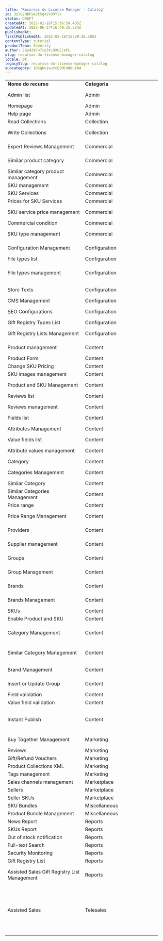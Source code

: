 ```yaml
---
title: 'Recursos do License Manager - Catalog'
id: 3zlG2H8FSe2t5q42YDRYlx
status: DRAFT
createdAt: 2022-02-16T15:36:58.485Z
updatedAt: 2022-06-27T16:40:25.524Z
publishedAt: 
firstPublishedAt: 2022-02-16T15:39:36.585Z
contentType: tutorial
productTeam: Identity
author: 2Gy429C47ie3tL9XUEjeFL
slug: recursos-do-license-manager-catalog
locale: pt
legacySlug: recursos-do-license-manager-catalog
subcategory: 1HSqkejwuYcQSMC400uY84
---
```


<table class="w-100 center mv7 bb b--gray" style="border-spacing: 0px; border-collapse: collapse;">
  <tr class="bb b--muted-3">
   <td class="t-body pa5" style="min-width: 15rem;"><strong>Nome do recurso</strong>
   </td>
   <td class="t-body pa5" style="min-width: 15rem;"><strong>Categoria</strong>
   </td>
   <td class="t-body pa5" style="min-width: 15rem;"><strong>Descrição</strong>
   </td>
  </tr>
  <tr class="bb b--muted-3">
   <td class="t-body pa5" style="min-width: 15rem;">Admin list
   </td>
   <td class="t-body pa5" style="min-width: 15rem;">Admin
   </td>
   <td class="t-body pa5" style="min-width: 15rem;">Lista os administradores do sistema
   </td>
  </tr>
  <tr class="bb b--muted-3">
   <td class="t-body pa5" style="min-width: 15rem;">Homepage
   </td>
   <td class="t-body pa5" style="min-width: 15rem;">Admin
   </td>
   <td class="t-body pa5" style="min-width: 15rem;">Página Inicial
   </td>
  </tr>
  <tr class="bb b--muted-3">
   <td class="t-body pa5" style="min-width: 15rem;">Help page
   </td>
   <td class="t-body pa5" style="min-width: 15rem;">Admin
   </td>
   <td class="t-body pa5" style="min-width: 15rem;">Página inicial de ajuda
   </td>
  </tr>
  <tr class="bb b--muted-3">
   <td class="t-body pa5" style="min-width: 15rem;">Read Collections
   </td>
   <td class="t-body pa5" style="min-width: 15rem;">Collection
   </td>
   <td class="t-body pa5" style="min-width: 15rem;">Permite visualizar coleções
   </td>
  </tr>
  <tr class="bb b--muted-3">
   <td class="t-body pa5" style="min-width: 15rem;">Write Collections
   </td>
   <td class="t-body pa5" style="min-width: 15rem;">Collection
   </td>
   <td class="t-body pa5" style="min-width: 15rem;">Permite criar uma nova coleção de produtos
   </td>
  </tr>
  <tr class="bb b--muted-3">
   <td class="t-body pa5" style="min-width: 15rem;">Expert Reviews Management
   </td>
   <td class="t-body pa5" style="min-width: 15rem;">Commercial
   </td>
   <td class="t-body pa5" style="min-width: 15rem;">Formulário de cadastro de opinião de especialistas
   </td>
  </tr>
  <tr class="bb b--muted-3">
   <td class="t-body pa5" style="min-width: 15rem;">Similar product category
   </td>
   <td class="t-body pa5" style="min-width: 15rem;">Commercial
   </td>
   <td class="t-body pa5" style="min-width: 15rem;">Adicionar uma categoria similar ao produto
   </td>
  </tr>
  <tr class="bb b--muted-3">
   <td class="t-body pa5" style="min-width: 15rem;">Similar category product management
   </td>
   <td class="t-body pa5" style="min-width: 15rem;">Commercial
   </td>
   <td class="t-body pa5" style="min-width: 15rem;">Cadastro de produto categoria similar
   </td>
  </tr>
  <tr class="bb b--muted-3">
   <td class="t-body pa5" style="min-width: 15rem;">SKU management
   </td>
   <td class="t-body pa5" style="min-width: 15rem;">Commercial
   </td>
   <td class="t-body pa5" style="min-width: 15rem;">Formulário de cadastro de sku
   </td>
  </tr>
  <tr class="bb b--muted-3">
   <td class="t-body pa5" style="min-width: 15rem;">SKU Services
   </td>
   <td class="t-body pa5" style="min-width: 15rem;">Commercial
   </td>
   <td class="t-body pa5" style="min-width: 15rem;">Serviços de SKU
   </td>
  </tr>
  <tr class="bb b--muted-3">
   <td class="t-body pa5" style="min-width: 15rem;">Prices for SKU Services
   </td>
   <td class="t-body pa5" style="min-width: 15rem;">Commercial
   </td>
   <td class="t-body pa5" style="min-width: 15rem;">Lista de valores de serviços SKU
   </td>
  </tr>
  <tr class="bb b--muted-3">
   <td class="t-body pa5" style="min-width: 15rem;">SKU service price management
   </td>
   <td class="t-body pa5" style="min-width: 15rem;">Commercial
   </td>
   <td class="t-body pa5" style="min-width: 15rem;">Formulário para cadastro de valor para serviço SKU
   </td>
  </tr>
  <tr class="bb b--muted-3">
   <td class="t-body pa5" style="min-width: 15rem;">Commercial condition
   </td>
   <td class="t-body pa5" style="min-width: 15rem;">Commercial
   </td>
   <td class="t-body pa5" style="min-width: 15rem;">Definição das políticas comerciais
   </td>
  </tr>
  <tr class="bb b--muted-3">
   <td class="t-body pa5" style="min-width: 15rem;">SKU type management
   </td>
   <td class="t-body pa5" style="min-width: 15rem;">Commercial
   </td>
   <td class="t-body pa5" style="min-width: 15rem;">Formulário para cadastro de tipos de serviços de SKU
   </td>
  </tr>
  <tr class="bb b--muted-3">
   <td class="t-body pa5" style="min-width: 15rem;">Configuration Management
   </td>
   <td class="t-body pa5" style="min-width: 15rem;">Configuration
   </td>
   <td class="t-body pa5" style="min-width: 15rem;">Formulário de cadastro de configuração
   </td>
  </tr>
  <tr class="bb b--muted-3">
   <td class="t-body pa5" style="min-width: 15rem;">File types list
   </td>
   <td class="t-body pa5" style="min-width: 15rem;">Configuration
   </td>
   <td class="t-body pa5" style="min-width: 15rem;">Lista de tipos de arquivos
   </td>
  </tr>
  <tr class="bb b--muted-3">
   <td class="t-body pa5" style="min-width: 15rem;">File types management
   </td>
   <td class="t-body pa5" style="min-width: 15rem;">Configuration
   </td>
   <td class="t-body pa5" style="min-width: 15rem;">Formulário para cadastro de tamanhos padrão de imagem e demais arquivos
   </td>
  </tr>
  <tr class="bb b--muted-3">
   <td class="t-body pa5" style="min-width: 15rem;">Store Texts
   </td>
   <td class="t-body pa5" style="min-width: 15rem;">Configuration
   </td>
   <td class="t-body pa5" style="min-width: 15rem;">Ferramenta do desenvolvedor com todos os textos base da loja
   </td>
  </tr>
  <tr class="bb b--muted-3">
   <td class="t-body pa5" style="min-width: 15rem;">CMS Management
   </td>
   <td class="t-body pa5" style="min-width: 15rem;">Configuration
   </td>
   <td class="t-body pa5" style="min-width: 15rem;">Configurações do CMS (Portal)
   </td>
  </tr>
  <tr class="bb b--muted-3">
   <td class="t-body pa5" style="min-width: 15rem;">SEO Configurations
   </td>
   <td class="t-body pa5" style="min-width: 15rem;">Configuration
   </td>
   <td class="t-body pa5" style="min-width: 15rem;">Configurações de Conteudos SEO (Robots.txt)
   </td>
  </tr>
  <tr class="bb b--muted-3">
   <td class="t-body pa5" style="min-width: 15rem;">Gift Registry Types List
   </td>
   <td class="t-body pa5" style="min-width: 15rem;">Configuration
   </td>
   <td class="t-body pa5" style="min-width: 15rem;">Listagem de Tipos de Listas
   </td>
  </tr>
  <tr class="bb b--muted-3">
   <td class="t-body pa5" style="min-width: 15rem;">Gift Registry Lists Management
   </td>
   <td class="t-body pa5" style="min-width: 15rem;">Configuration
   </td>
   <td class="t-body pa5" style="min-width: 15rem;">Formulário de criação e edição de tipos de lista (GiftList)
   </td>
  </tr>
  <tr class="bb b--muted-3">
   <td class="t-body pa5" style="min-width: 15rem;">Product management
   </td>
   <td class="t-body pa5" style="min-width: 15rem;">Content
   </td>
   <td class="t-body pa5" style="min-width: 15rem;">Visualizar a tela de cadastro e alteração de produto
   </td>
  </tr>
  <tr class="bb b--muted-3">
   <td class="t-body pa5" style="min-width: 15rem;">Product Form
   </td>
   <td class="t-body pa5" style="min-width: 15rem;">Content
   </td>
   <td class="t-body pa5" style="min-width: 15rem;">Acesso à tela do produto
   </td>
  </tr>
  <tr class="bb b--muted-3">
   <td class="t-body pa5" style="min-width: 15rem;">Change SKU Pricing
   </td>
   <td class="t-body pa5" style="min-width: 15rem;">Content
   </td>
   <td class="t-body pa5" style="min-width: 15rem;">Alterar preços de SKUs
   </td>
  </tr>
  <tr class="bb b--muted-3">
   <td class="t-body pa5" style="min-width: 15rem;">SKU images management
   </td>
   <td class="t-body pa5" style="min-width: 15rem;">Content
   </td>
   <td class="t-body pa5" style="min-width: 15rem;">Inserir e alterar imagens de SKU
   </td>
  </tr>
  <tr class="bb b--muted-3">
   <td class="t-body pa5" style="min-width: 15rem;">Product and SKU Management
   </td>
   <td class="t-body pa5" style="min-width: 15rem;">Content
   </td>
   <td class="t-body pa5" style="min-width: 15rem;">Alteração e inclusão de produto e SKU
   </td>
  </tr>
  <tr class="bb b--muted-3">
   <td class="t-body pa5" style="min-width: 15rem;">Reviews list
   </td>
   <td class="t-body pa5" style="min-width: 15rem;">Content
   </td>
   <td class="t-body pa5" style="min-width: 15rem;">Lista todas as avaliações
   </td>
  </tr>
  <tr class="bb b--muted-3">
   <td class="t-body pa5" style="min-width: 15rem;">Reviews management
   </td>
   <td class="t-body pa5" style="min-width: 15rem;">Content
   </td>
   <td class="t-body pa5" style="min-width: 15rem;">Formulário de cadastro de avaliação
   </td>
  </tr>
  <tr class="bb b--muted-3">
   <td class="t-body pa5" style="min-width: 15rem;">Fields list
   </td>
   <td class="t-body pa5" style="min-width: 15rem;">Content
   </td>
   <td class="t-body pa5" style="min-width: 15rem;">Lista todos os campos do sistema
   </td>
  </tr>
  <tr class="bb b--muted-3">
   <td class="t-body pa5" style="min-width: 15rem;">Attributes Management
   </td>
   <td class="t-body pa5" style="min-width: 15rem;">Content
   </td>
   <td class="t-body pa5" style="min-width: 15rem;">Formulário para cadastro de campos
   </td>
  </tr>
  <tr class="bb b--muted-3">
   <td class="t-body pa5" style="min-width: 15rem;">Value fields list
   </td>
   <td class="t-body pa5" style="min-width: 15rem;">Content
   </td>
   <td class="t-body pa5" style="min-width: 15rem;">Liste de valores de um campo
   </td>
  </tr>
  <tr class="bb b--muted-3">
   <td class="t-body pa5" style="min-width: 15rem;">Attribute values management
   </td>
   <td class="t-body pa5" style="min-width: 15rem;">Content
   </td>
   <td class="t-body pa5" style="min-width: 15rem;">Formulário de cadastro de um campo
   </td>
  </tr>
  <tr class="bb b--muted-3">
   <td class="t-body pa5" style="min-width: 15rem;">Category
   </td>
   <td class="t-body pa5" style="min-width: 15rem;">Content
   </td>
   <td class="t-body pa5" style="min-width: 15rem;">Lista todas as categorias
   </td>
  </tr>
  <tr class="bb b--muted-3">
   <td class="t-body pa5" style="min-width: 15rem;">Categories Management
   </td>
   <td class="t-body pa5" style="min-width: 15rem;">Content
   </td>
   <td class="t-body pa5" style="min-width: 15rem;">Formulário de cadastro de categoria
   </td>
  </tr>
  <tr class="bb b--muted-3">
   <td class="t-body pa5" style="min-width: 15rem;">Similar Category
   </td>
   <td class="t-body pa5" style="min-width: 15rem;">Content
   </td>
   <td class="t-body pa5" style="min-width: 15rem;">Lista todas as categorias similares
   </td>
  </tr>
  <tr class="bb b--muted-3">
   <td class="t-body pa5" style="min-width: 15rem;">Similar Categories Management
   </td>
   <td class="t-body pa5" style="min-width: 15rem;">Content
   </td>
   <td class="t-body pa5" style="min-width: 15rem;">Formulário de categorias similares
   </td>
  </tr>
  <tr class="bb b--muted-3">
   <td class="t-body pa5" style="min-width: 15rem;">Price range
   </td>
   <td class="t-body pa5" style="min-width: 15rem;">Content
   </td>
   <td class="t-body pa5" style="min-width: 15rem;">Lista todas as faixas de preços
   </td>
  </tr>
  <tr class="bb b--muted-3">
   <td class="t-body pa5" style="min-width: 15rem;">Price Range Management
   </td>
   <td class="t-body pa5" style="min-width: 15rem;">Content
   </td>
   <td class="t-body pa5" style="min-width: 15rem;">Formulário para cadastro de preços
   </td>
  </tr>
  <tr class="bb b--muted-3">
   <td class="t-body pa5" style="min-width: 15rem;">Providers
   </td>
   <td class="t-body pa5" style="min-width: 15rem;">Content
   </td>
   <td class="t-body pa5" style="min-width: 15rem;">Lista os fornecedores cadastros no sistema
   </td>
  </tr>
  <tr class="bb b--muted-3">
   <td class="t-body pa5" style="min-width: 15rem;">Supplier management
   </td>
   <td class="t-body pa5" style="min-width: 15rem;">Content
   </td>
   <td class="t-body pa5" style="min-width: 15rem;">Formulário de cadastro de fornecedor
   </td>
  </tr>
  <tr class="bb b--muted-3">
   <td class="t-body pa5" style="min-width: 15rem;">Groups
   </td>
   <td class="t-body pa5" style="min-width: 15rem;">Content
   </td>
   <td class="t-body pa5" style="min-width: 15rem;">Lista todos os grupos de categoria
   </td>
  </tr>
  <tr class="bb b--muted-3">
   <td class="t-body pa5" style="min-width: 15rem;">Group Management
   </td>
   <td class="t-body pa5" style="min-width: 15rem;">Content
   </td>
   <td class="t-body pa5" style="min-width: 15rem;">Formulário de cadastro de grupos de categoria
   </td>
  </tr>
  <tr class="bb b--muted-3">
   <td class="t-body pa5" style="min-width: 15rem;">Brands
   </td>
   <td class="t-body pa5" style="min-width: 15rem;">Content
   </td>
   <td class="t-body pa5" style="min-width: 15rem;">Lista todas as marcas cadastradas
   </td>
  </tr>
  <tr class="bb b--muted-3">
   <td class="t-body pa5" style="min-width: 15rem;">Brands Management
   </td>
   <td class="t-body pa5" style="min-width: 15rem;">Content
   </td>
   <td class="t-body pa5" style="min-width: 15rem;">Formulário para cadastro de marcas
   </td>
  </tr>
  <tr class="bb b--muted-3">
   <td class="t-body pa5" style="min-width: 15rem;">SKUs
   </td>
   <td class="t-body pa5" style="min-width: 15rem;">Content
   </td>
   <td class="t-body pa5" style="min-width: 15rem;">Lista todos SKUs cadastrados
   </td>
  </tr>
  <tr class="bb b--muted-3">
   <td class="t-body pa5" style="min-width: 15rem;">Enable Product and SKU
   </td>
   <td class="t-body pa5" style="min-width: 15rem;">Content
   </td>
   <td class="t-body pa5" style="min-width: 15rem;">Ativação de produto e de SKU
   </td>
  </tr>
  <tr class="bb b--muted-3">
   <td class="t-body pa5" style="min-width: 15rem;">Category Management
   </td>
   <td class="t-body pa5" style="min-width: 15rem;">Content
   </td>
   <td class="t-body pa5" style="min-width: 15rem;">Verificação de acesso para inclusão ou alteração de nova categoria
   </td>
  </tr>
  <tr class="bb b--muted-3">
   <td class="t-body pa5" style="min-width: 15rem;">Similar Category Management
   </td>
   <td class="t-body pa5" style="min-width: 15rem;">Content
   </td>
   <td class="t-body pa5" style="min-width: 15rem;">Verificação de acesso para inclusão ou alteração de nova categoria similar
   </td>
  </tr>
  <tr class="bb b--muted-3">
   <td class="t-body pa5" style="min-width: 15rem;">Brand Management
   </td>
   <td class="t-body pa5" style="min-width: 15rem;">Content
   </td>
   <td class="t-body pa5" style="min-width: 15rem;">Validação para inserção ou alteração de marca
   </td>
  </tr>
  <tr class="bb b--muted-3">
   <td class="t-body pa5" style="min-width: 15rem;">Insert or Update Group
   </td>
   <td class="t-body pa5" style="min-width: 15rem;">Content
   </td>
   <td class="t-body pa5" style="min-width: 15rem;">Inserir ou alterar dentro da grupo de categoria
   </td>
  </tr>
  <tr class="bb b--muted-3">
   <td class="t-body pa5" style="min-width: 15rem;">Field validation
   </td>
   <td class="t-body pa5" style="min-width: 15rem;">Content
   </td>
   <td class="t-body pa5" style="min-width: 15rem;">Validação de campo
   </td>
  </tr>
  <tr class="bb b--muted-3">
   <td class="t-body pa5" style="min-width: 15rem;">Value field validation
   </td>
   <td class="t-body pa5" style="min-width: 15rem;">Content
   </td>
   <td class="t-body pa5" style="min-width: 15rem;">Validação de campo valor
   </td>
  </tr>
  <tr class="bb b--muted-3">
   <td class="t-body pa5" style="min-width: 15rem;">Instant Publish
   </td>
   <td class="t-body pa5" style="min-width: 15rem;">Content
   </td>
   <td class="t-body pa5" style="min-width: 15rem;">Este recurso permite que um usuário publique instantaneamente um produto usando o Instant Publish IO App
   </td>
  </tr>
  <tr class="bb b--muted-3">
   <td class="t-body pa5" style="min-width: 15rem;">Buy Together Management
   </td>
   <td class="t-body pa5" style="min-width: 15rem;">Marketing
   </td>
   <td class="t-body pa5" style="min-width: 15rem;">Formulário de cadastro de compre junto
   </td>
  </tr>
  <tr class="bb b--muted-3">
   <td class="t-body pa5" style="min-width: 15rem;">Reviews
   </td>
   <td class="t-body pa5" style="min-width: 15rem;">Marketing
   </td>
   <td class="t-body pa5" style="min-width: 15rem;">Banco de avaliações de SKU
   </td>
  </tr>
  <tr class="bb b--muted-3">
   <td class="t-body pa5" style="min-width: 15rem;">Gift/Refund Vouchers
   </td>
   <td class="t-body pa5" style="min-width: 15rem;">Marketing
   </td>
   <td class="t-body pa5" style="min-width: 15rem;">Cria Vale Compra
   </td>
  </tr>
  <tr class="bb b--muted-3">
   <td class="t-body pa5" style="min-width: 15rem;">Product Collections XML
   </td>
   <td class="t-body pa5" style="min-width: 15rem;">Marketing
   </td>
   <td class="t-body pa5" style="min-width: 15rem;">XML de Coleções
   </td>
  </tr>
  <tr class="bb b--muted-3">
   <td class="t-body pa5" style="min-width: 15rem;">Tags management
   </td>
   <td class="t-body pa5" style="min-width: 15rem;">Marketing
   </td>
   <td class="t-body pa5" style="min-width: 15rem;">Controle de Palavras - Tags
   </td>
  </tr>
  <tr class="bb b--muted-3">
   <td class="t-body pa5" style="min-width: 15rem;">Sales channels management
   </td>
   <td class="t-body pa5" style="min-width: 15rem;">Marketplace
   </td>
   <td class="t-body pa5" style="min-width: 15rem;">Lista de políticas comerciais
   </td>
  </tr>
  <tr class="bb b--muted-3">
   <td class="t-body pa5" style="min-width: 15rem;">Sellers
   </td>
   <td class="t-body pa5" style="min-width: 15rem;">Marketplace
   </td>
   <td class="t-body pa5" style="min-width: 15rem;">Lista de Sellers (Lojas)
   </td>
  </tr>
  <tr class="bb b--muted-3">
   <td class="t-body pa5" style="min-width: 15rem;">Seller SKUs
   </td>
   <td class="t-body pa5" style="min-width: 15rem;">Marketplace
   </td>
   <td class="t-body pa5" style="min-width: 15rem;">Lista SKU Sellers
   </td>
  </tr>
  <tr class="bb b--muted-3">
   <td class="t-body pa5" style="min-width: 15rem;">SKU Bundles
   </td>
   <td class="t-body pa5" style="min-width: 15rem;">Miscellaneous
   </td>
   <td class="t-body pa5" style="min-width: 15rem;">Interface dos Kits com os SKUs
   </td>
  </tr>
  <tr class="bb b--muted-3">
   <td class="t-body pa5" style="min-width: 15rem;">Product Bundle Management
   </td>
   <td class="t-body pa5" style="min-width: 15rem;">Miscellaneous
   </td>
   <td class="t-body pa5" style="min-width: 15rem;">Formulário para cadastro de kits
   </td>
  </tr>
  <tr class="bb b--muted-3">
   <td class="t-body pa5" style="min-width: 15rem;">News Report
   </td>
   <td class="t-body pa5" style="min-width: 15rem;">Reports
   </td>
   <td class="t-body pa5" style="min-width: 15rem;">Relatório de Newsletter
   </td>
  </tr>
  <tr class="bb b--muted-3">
   <td class="t-body pa5" style="min-width: 15rem;">SKUs Report
   </td>
   <td class="t-body pa5" style="min-width: 15rem;">Reports
   </td>
   <td class="t-body pa5" style="min-width: 15rem;">Relatório SKUs
   </td>
  </tr>
  <tr class="bb b--muted-3">
   <td class="t-body pa5" style="min-width: 15rem;">Out of stock notification
   </td>
   <td class="t-body pa5" style="min-width: 15rem;">Reports
   </td>
   <td class="t-body pa5" style="min-width: 15rem;">Relatório Solicitação de Avise-Me
   </td>
  </tr>
  <tr class="bb b--muted-3">
   <td class="t-body pa5" style="min-width: 15rem;">Full-text Search
   </td>
   <td class="t-body pa5" style="min-width: 15rem;">Reports
   </td>
   <td class="t-body pa5" style="min-width: 15rem;">Relatório de buscas Full-text
   </td>
  </tr>
  <tr class="bb b--muted-3">
   <td class="t-body pa5" style="min-width: 15rem;">Security Monitoring
   </td>
   <td class="t-body pa5" style="min-width: 15rem;">Reports
   </td>
   <td class="t-body pa5" style="min-width: 15rem;">Monitoramento de Segurança
   </td>
  </tr>
  <tr class="bb b--muted-3">
   <td class="t-body pa5" style="min-width: 15rem;">Gift Registry List
   </td>
   <td class="t-body pa5" style="min-width: 15rem;">Reports
   </td>
   <td class="t-body pa5" style="min-width: 15rem;">Ver todas as listas (GiftList)
   </td>
  </tr>
  <tr class="bb b--muted-3">
   <td class="t-body pa5" style="min-width: 15rem;">Assisted Sales Gift Registry List Management
   </td>
   <td class="t-body pa5" style="min-width: 15rem;">Reports
   </td>
   <td class="t-body pa5" style="min-width: 15rem;">Permite ao administrador gerenciar listas de um usuário no Site, como se fosse o próprio.
   </td>
  </tr>
  <tr class="bb b--muted-3">
   <td class="t-body pa5" style="min-width: 15rem;">Assisted Sales
   </td>
   <td class="t-body pa5" style="min-width: 15rem;">Telesales
   </td>
   <td class="t-body pa5" style="min-width: 15rem;">Após o login o usuario é redirecionado para o site de televendas www.sualoja.com.br/a/televendas. Dessa forma, o operador pode fazer operações na loja em nome do cliente. Uma barra aparecerá no topo da tela.
   </td>
  </tr>
</table>

